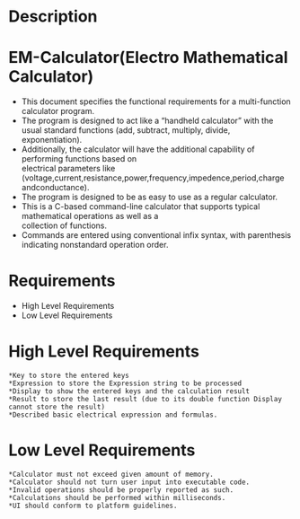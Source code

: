  # Description
# EM-Calculator(Electro Mathematical Calculator)
* This document specifies the functional requirements for a multi-function calculator program.
* The program is designed to act like a “handheld calculator” with the usual standard functions
 (add, subtract, multiply, divide, exponentiation). 
* Additionally, the calculator will have the additional capability of performing functions based on      
  electrical parameters like (voltage,current,resistance,power,frequency,impedence,period,charge andconductance).
* The program is designed to be as easy to use as a regular calculator.
* This is a C-based command-line calculator that supports typical mathematical operations as well as a  
  collection of functions. 
* Commands are entered using conventional infix syntax, with parenthesis indicating nonstandard operation 
  order.
  
# Requirements

* High Level Requirements
* Low Level Requirements

# High Level Requirements
    *Key to store the entered keys
    *Expression to store the Expression string to be processed
    *Display to show the entered keys and the calculation result
    *Result to store the last result (due to its double function Display cannot store the result)
    *Described basic electrical expression and formulas.

# Low Level Requirements
    *Calculator must not exceed given amount of memory.
    *Calculator should not turn user input into executable code.
    *Invalid operations should be properly reported as such.
    *Calculations should be performed within milliseconds.
    *UI should conform to platform guidelines.